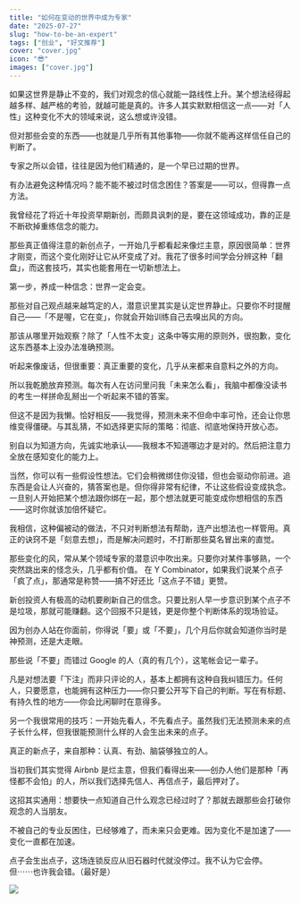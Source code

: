 ```yaml
---
title: "如何在变动的世界中成为专家"
date: "2025-07-27"
slug: "how-to-be-an-expert"
tags: ["创业", "好文推荐"]
cover: "cover.jpg"
icon: "😎"
images: ["cover.jpg"]
---
```

如果这世界是静止不变的，我们对观念的信心就能一路线性上升。某个想法经得起越多样、越严格的考验，就越可能是真的。许多人其实默默相信这一点——对「人性」这种变化不大的领域来说，这么想或许没错。



但对那些会变的东西——也就是几乎所有其他事物——你就不能再这样信任自己的判断了。



专家之所以会错，往往是因为他们精通的，是一个早已过期的世界。



有办法避免这种情况吗？能不能不被过时信念困住？答案是——可以，但得靠一点方法。



我曾经花了将近十年投资早期新创，而颇具讽刺的是，要在这领域成功，靠的正是不断砍掉重练信念的能力。



那些真正值得注意的新创点子，一开始几乎都看起来像烂主意，原因很简单：世界才刚变，而这个变化刚好让它从坏变成了对。我花了很多时间学会分辨这种「翻盘」，而这套技巧，其实也能套用在一切新想法上。



第一步，养成一种信念：世界一定会变。



那些对自己观点越来越笃定的人，潜意识里其实是认定世界静止。只要你不时提醒自己——「不是喔，它在变」，你就会开始训练自己去嗅出风的方向。



那该从哪里开始观察？除了「人性不太变」这条中等实用的原则外，很抱歉，变化这东西基本上没办法准确预测。



听起来像废话，但很重要：真正重要的变化，几乎从来都来自意料之外的方向。



所以我乾脆放弃预测。每次有人在访问里问我「未来怎么看」，我脑中都像没读书的考生一样拼命乱掰出一个听起来不错的答案。



但这不是因为我懒。恰好相反——我觉得，预测未来不但命中率可怜，还会让你思维变得僵硬。与其乱猜，不如选择更实际的策略：彻底、彻底地保持开放心态。



别自以为知道方向，先诚实地承认——我根本不知道哪边才是对的。然后把注意力全放在感知变化的能力上。



当然，你可以有一些假设性想法。它们会稍微绑住你没错，但也会驱动你前进。追东西是会让人兴奋的，猜答案也是。但你得非常有纪律，不让这些假设变成执念。
一旦别人开始把某个想法跟你绑在一起，那个想法就更可能变成你想相信的东西——这时你就该加倍怀疑它。



我相信，这种偏被动的做法，不只对判断想法有帮助，连产出想法也一样管用。真正的诀窍不是「刻意去想」，而是解决问题时，不打断那些莫名冒出来的直觉。



那些变化的风，常从某个领域专家的潜意识中吹出来。只要你对某件事够熟，一个突然跳出来的怪念头，几乎都有价值。
在 Y Combinator，如果我们说某个点子「疯了点」，那通常是称赞——搞不好还比「这点子不错」更赞。



新创投资人有极高的动机要刷新自己的信念。只要比别人早一步意识到某个点子不是垃圾，那就可能赚翻。这个回报不只是钱，更是你整个判断体系的现场验证。



因为创办人站在你面前，你得说「要」或「不要」，几个月后你就会知道你当时是神预测，还是大走眼。



那些说「不要」而错过 Google 的人（真的有几个），这笔帐会记一辈子。



凡是对想法要「下注」而非只评论的人，基本上都拥有这种自我纠错压力。任何人，只要愿意，也能拥有这种压力——你只要公开写下自己的判断。写在有标题、有持久性的地方——你会比闲聊时在意得多。



另一个我很常用的技巧：一开始先看人，不先看点子。虽然我们无法预测未来的点子长什么样，但我很能预测什么样的人会生出未来的点子。



真正的新点子，来自那种：认真、有劲、脑袋够独立的人。



当初我们其实觉得 Airbnb 是烂主意，但我们看得出来——创办人他们是那种「再怪都不会怕」的人，所以我们选择先信人、再信点子，最后押对了。



这招其实通用：想要快一点知道自己什么观念已经过时了？那就去跟那些会打破你观念的人当朋友。



不被自己的专业反困住，已经够难了，而未来只会更难。因为变化不是加速了——变化一直都在加速。



点子会生出点子，这场连锁反应从旧石器时代就没停过。我不认为它会停。
但⋯⋯也许我会错。（最好是）




![](https://prod-files-secure.s3.us-west-2.amazonaws.com/112d0858-5090-4d34-a606-b75eb8d65fd2/46476355-9cf3-4e99-9b7a-3531bc426380/1000202064.png?X-Amz-Algorithm=AWS4-HMAC-SHA256&X-Amz-Content-Sha256=UNSIGNED-PAYLOAD&X-Amz-Credential=ASIAZI2LB4665TNAV6OB%2F20251011%2Fus-west-2%2Fs3%2Faws4_request&X-Amz-Date=20251011T030422Z&X-Amz-Expires=3600&X-Amz-Security-Token=IQoJb3JpZ2luX2VjEGMaCXVzLXdlc3QtMiJGMEQCIDJMiH6bCh1siBjh%2BMpOsVOFZUggiR9825CVeGHpBhhQAiA%2FyOn6AIMfm%2BsQtjkxgAEvMR1%2BE0NUJ3dDdvmZXcIf9iqIBAj8%2F%2F%2F%2F%2F%2F%2F%2F%2F%2F8BEAAaDDYzNzQyMzE4MzgwNSIMpqybb1OtTXeaXBCyKtwDEtwIO9oRyVOUf1b%2Bqkvb%2FvHF17UaNXaHXafqmdRS%2Ba0QmxnalDHSuKTE8ZD5Ow9HND%2BAmf6S0nexstkgccHqhI%2FyvburIoHzUMyd5Wm5Dm9xOU7uNm2z6nVBDudF%2BxAfMd%2B%2F0AJPyUN6iXx%2FPCtlOVZJeg31d105UPbfeQt9rm4aHxOmGTjLHOQ1HLen3iT%2Bjdp96YagwFesFmQhvib4mvlAYNjEEPAhW%2BmHUonx41wSJwg4pncCM6ig41lO6S%2FcCf8091EaZkqjN9e8ETZzoNku63AIfFY9sNJJsvB%2BwkGgwPSBCV7qQu7L8tBJ6P95M4RWvLygzTbfkn6DjB2NeMkO2txLaS0t07vBXy1e8Kz33TVWxyLusRyQsgF6SXdZw2kRmDNuQWhpcrATmppYCN3eULK9Ys43Xt2mINGpiPIiuPokQzfVMZuDOdWk2CIate9sPSFpYniY8xR1Oyx4PmBWBfERMB7LKqudVIDPUzYESCFeLUemWwh%2FCq%2F23Y%2FwySHFk9KjP0yyX5veh%2BK696aRsg6K1tjKZ%2BQqGExKIQdLPPdEJeicAjoyizOZ0WIYTH2d%2BfNymqp2a2Rq6LCtHIxenWwEcnqrACiOIOGxGrmqoc8%2F05CmyA0sl90wwISnxwY6pgE8TEOZL00QatdpmtuZa2ZLbgGnXbKIxNLswlej8rTkGVrGwuLCndGZJYHwthW%2FW3xP3xtxXmJ3V%2BghRfSwJAwZniO2eeUUtVOGUUETa2Pt0At8QoW2rJcBbskMTwpkqLD9E%2BPDWy9b6esw%2F88dMukkcZ4OgryCZLOC%2FBoQsNhBIBUyOQyRlWS%2BvBcbR%2BBITDrjyQvbXlo3JkQVP0E8EsZH6T4IRT0e&X-Amz-Signature=6f5c071667b0750de42f90740dbcc823317ccff888692d4afaf5c7c622d9c8ef&X-Amz-SignedHeaders=host&x-amz-checksum-mode=ENABLED&x-id=GetObject)

